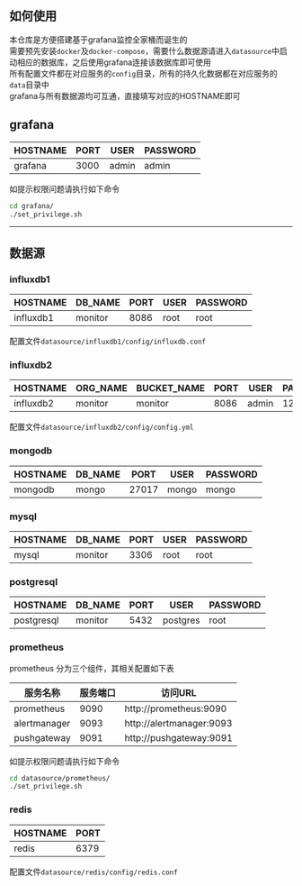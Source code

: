 ## 如何使用

本仓库是方便搭建基于grafana监控全家桶而诞生的  
需要预先安装`docker`及`docker-compose`，需要什么数据源请进入`datasource`中启动相应的数据库，之后使用grafana连接该数据库即可使用  
所有配置文件都在对应服务的`config`目录，所有的持久化数据都在对应服务的`data`目录中  
grafana与所有数据源均可互通，直接填写对应的HOSTNAME即可

## grafana

| HOSTNAME | PORT | USER  | PASSWORD |
| ------   | ---- | ----- | -------- |
| grafana  | 3000 | admin | admin    |

如提示权限问题请执行如下命令

```bash
cd grafana/
./set_privilege.sh
```

------------

## 数据源

### influxdb1

| HOSTNAME  | DB_NAME | PORT | USER | PASSWORD |
| ------    | ------- | ---- | ---- | -------- |
| influxdb1 | monitor | 8086 | root | root     |

配置文件`datasource/influxdb1/config/influxdb.conf`  

### influxdb2

| HOSTNAME  | ORG_NAME | BUCKET_NAME | PORT | USER  | PASSWORD  |
| ------    | -------- | ----------- | ---- | ----- | --------- |
| influxdb2 | monitor  | monitor     | 8086 | admin | 12345678  |

配置文件`datasource/influxdb2/config/config.yml`

### mongodb

| HOSTNAME | DB_NAME | PORT  | USER  | PASSWORD |
| -------- | ------- | ----- | ----- | -------- |
| mongodb  | mongo   | 27017 | mongo | mongo    |

### mysql

| HOSTNAME | DB_NAME | PORT | USER | PASSWORD |
| -------- | ------- | ---- | ---- | -------- |
| mysql    | monitor | 3306 | root | root     |

### postgresql

| HOSTNAME   | DB_NAME | PORT | USER     | PASSWORD |
| ---------- | ------- | ---- | -------- | -------- |
| postgresql | monitor | 5432 | postgres | root     |

### prometheus

prometheus 分为三个组件，其相关配置如下表

| 服务名称      | 服务端口 | 访问URL               |
| ------------ | ------- | ------------------------ |
| prometheus   | 9090    | http://prometheus:9090   |
| alertmanager | 9093    | http://alertmanager:9093 |
| pushgateway  | 9091    | http://pushgateway:9091  |

如提示权限问题请执行如下命令

```bash
cd datasource/prometheus/
./set_privilege.sh
```

### redis

| HOSTNAME | PORT |
| -------- | ---- |
| redis    | 6379 |

配置文件`datasource/redis/config/redis.conf`
